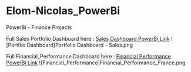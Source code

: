 # Elom-Nicolas_PowerBi
PowerBi - Finance Projects


Full Sales Portfolio Dashboard here : [Sales Dashboard PowerBi Link](https://app.powerbi.com/reportEmbed?reportId=042f4ea6-c1b5-4af2-b9e0-a363761f500b&autoAuth=true&ctid=064bf0bf-4950-4188-8061-671e68712790)
![Portflio Dashboard]Portfolio Dashboard - Sales.png


Full Financial_Performance Dashboard here : [Financial Performance PowerBi Link](https://app.powerbi.com/reportEmbed?reportId=96b3d646-d577-4c94-bfed-30e81d35b027&autoAuth=true&ctid=064bf0bf-4950-4188-8061-671e68712790)
![Financial_Performance]Financial_Performance_France.png
